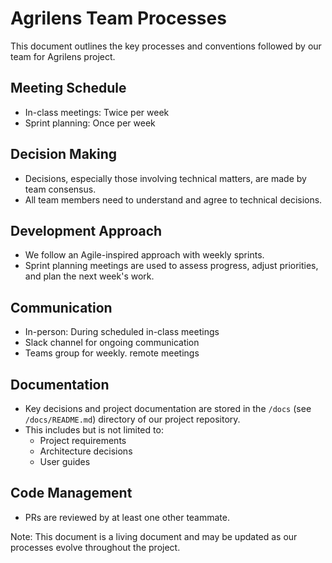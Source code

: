 # Agrilens Team Processes

This document outlines the key processes and conventions followed by our team for Agrilens project.

## Meeting Schedule

- In-class meetings: Twice per week
- Sprint planning: Once per week

## Decision Making

- Decisions, especially those involving technical matters, are made by team consensus.
- All team members need to understand and agree to technical decisions.

## Development Approach

- We follow an Agile-inspired approach with weekly sprints.
- Sprint planning meetings are used to assess progress, adjust priorities, and plan the next week's work.

## Communication

- In-person: During scheduled in-class meetings
- Slack channel for ongoing communication
- Teams group for weekly. remote meetings 

## Documentation

- Key decisions and project documentation are stored in the `/docs` (see `/docs/README.md`) directory of our project repository.
- This includes but is not limited to:
  - Project requirements
  - Architecture decisions
  - User guides

## Code Management

- PRs are reviewed by at least one other teammate.

Note: This document is a living document and may be updated as our processes evolve throughout the project.